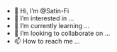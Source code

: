 - 👋 Hi, I’m @Satin-Fi
- 👀 I’m interested in ...
- 🌱 I’m currently learning ...
- 💞️ I’m looking to collaborate on ...
- 📫 How to reach me ... 

<!---
Satin-Fi/Satin-Fi is a ✨ special ✨ repository because its `README.md` (this file) appears on your GitHub profile.
You can click the Preview link to take a look at your changes.
--->

